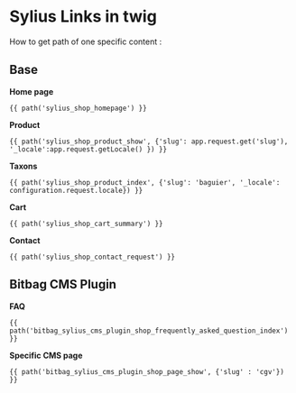 Sylius Links in twig
======================

How to get path of one specific content :

Base
------------

**Home page**

`{{ path('sylius_shop_homepage') }}`

**Product**

`{{ path('sylius_shop_product_show', {'slug': app.request.get('slug'), '_locale':app.request.getLocale() }) }}`

**Taxons**

`{{ path('sylius_shop_product_index', {'slug': 'baguier', '_locale': configuration.request.locale}) }}`

**Cart**

`{{ path('sylius_shop_cart_summary') }}`

**Contact**

`{{ path('sylius_shop_contact_request') }}`


Bitbag CMS Plugin
------------

**FAQ**

`{{ path('bitbag_sylius_cms_plugin_shop_frequently_asked_question_index') }}`

**Specific CMS page**

`{{ path('bitbag_sylius_cms_plugin_shop_page_show', {'slug' : 'cgv'}) }}`
